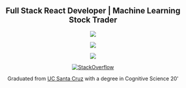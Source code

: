 <h2 align="center">Full Stack React Developer | Machine Learning Stock Trader</h2>
<p align="center"><a href="https://linkedin.com/in/cwnicoletti/"><img src="https://img.shields.io/badge/-cwnicoletti-%238a3ab9?style=social&logo=linkedin"></a></p>
<p align="center"><a href="https://instagram.com/spacepleb/"><img src="https://img.shields.io/badge/-spacepleb-%238a3ab9?style=social&logo=instagram"></a></p>
<p align="center"><a href="https://app.pluralsight.com/profile/cwnicoletti"><img src="https://img.shields.io/badge/-cwnicoletti-%238a3ab9?style=social&logo=pluralsight"></a></p>
<p align="center"><a href="https://stackoverflow.com/users/11938071"><img src="https://img.shields.io/stackexchange/stackoverflow/r/11938071?order=desc&sort=name&logo=stackoverflow" alt="StackOverflow"></img></a></p>

<p align="center">Graduated from <a href="https://www.ucsc.edu/">UC Santa Cruz</a> with a degree in Cognitive Science 20'</p>
